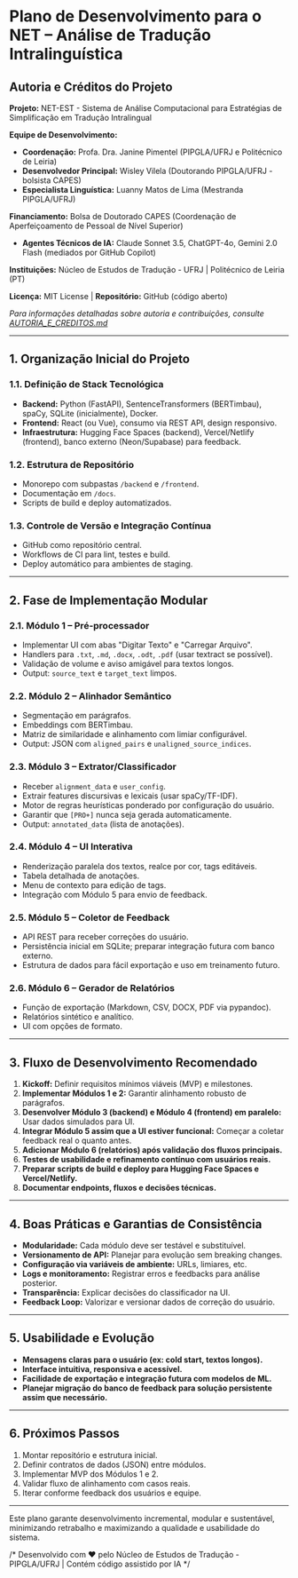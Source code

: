 # Plano de Desenvolvimento para o NET – Análise de Tradução Intralinguística

## Autoria e Créditos do Projeto

**Projeto:** NET-EST - Sistema de Análise Computacional para Estratégias de Simplificação em Tradução Intralingual

**Equipe de Desenvolvimento:**
- **Coordenação:** Profa. Dra. Janine Pimentel (PIPGLA/UFRJ e Politécnico de Leiria)
- **Desenvolvedor Principal:** Wisley Vilela (Doutorando PIPGLA/UFRJ - bolsista CAPES)
- **Especialista Linguística:** Luanny Matos de Lima (Mestranda PIPGLA/UFRJ)

**Financiamento:** Bolsa de Doutorado CAPES (Coordenação de Aperfeiçoamento de Pessoal de Nível Superior)
- **Agentes Técnicos de IA:** Claude Sonnet 3.5, ChatGPT-4o, Gemini 2.0 Flash (mediados por GitHub Copilot)

**Instituições:** Núcleo de Estudos de Tradução - UFRJ | Politécnico de Leiria (PT)

**Licença:** MIT License | **Repositório:** GitHub (código aberto)

*Para informações detalhadas sobre autoria e contribuições, consulte [AUTORIA_E_CREDITOS.md](./AUTORIA_E_CREDITOS.md)*

---

## 1. Organização Inicial do Projeto

### 1.1. Definição de Stack Tecnológica
- **Backend:** Python (FastAPI), SentenceTransformers (BERTimbau), spaCy, SQLite (inicialmente), Docker.
- **Frontend:** React (ou Vue), consumo via REST API, design responsivo.
- **Infraestrutura:** Hugging Face Spaces (backend), Vercel/Netlify (frontend), banco externo (Neon/Supabase) para feedback.

### 1.2. Estrutura de Repositório
- Monorepo com subpastas `/backend` e `/frontend`.
- Documentação em `/docs`.
- Scripts de build e deploy automatizados.

### 1.3. Controle de Versão e Integração Contínua
- GitHub como repositório central.
- Workflows de CI para lint, testes e build.
- Deploy automático para ambientes de staging.

---

## 2. Fase de Implementação Modular

### 2.1. Módulo 1 – Pré-processador
- Implementar UI com abas "Digitar Texto" e "Carregar Arquivo".
- Handlers para `.txt`, `.md`, `.docx`, `.odt`, `.pdf` (usar textract se possível).
- Validação de volume e aviso amigável para textos longos.
- Output: `source_text` e `target_text` limpos.

### 2.2. Módulo 2 – Alinhador Semântico
- Segmentação em parágrafos.
- Embeddings com BERTimbau.
- Matriz de similaridade e alinhamento com limiar configurável.
- Output: JSON com `aligned_pairs` e `unaligned_source_indices`.

### 2.3. Módulo 3 – Extrator/Classificador
- Receber `alignment_data` e `user_config`.
- Extrair features discursivas e lexicais (usar spaCy/TF-IDF).
- Motor de regras heurísticas ponderado por configuração do usuário.
- Garantir que `[PRO+]` nunca seja gerada automaticamente.
- Output: `annotated_data` (lista de anotações).

### 2.4. Módulo 4 – UI Interativa
- Renderização paralela dos textos, realce por cor, tags editáveis.
- Tabela detalhada de anotações.
- Menu de contexto para edição de tags.
- Integração com Módulo 5 para envio de feedback.

### 2.5. Módulo 5 – Coletor de Feedback
- API REST para receber correções do usuário.
- Persistência inicial em SQLite; preparar integração futura com banco externo.
- Estrutura de dados para fácil exportação e uso em treinamento futuro.

### 2.6. Módulo 6 – Gerador de Relatórios
- Função de exportação (Markdown, CSV, DOCX, PDF via pypandoc).
- Relatórios sintético e analítico.
- UI com opções de formato.

---

## 3. Fluxo de Desenvolvimento Recomendado

1. **Kickoff:** Definir requisitos mínimos viáveis (MVP) e milestones.
2. **Implementar Módulos 1 e 2:** Garantir alinhamento robusto de parágrafos.
3. **Desenvolver Módulo 3 (backend) e Módulo 4 (frontend) em paralelo:** Usar dados simulados para UI.
4. **Integrar Módulo 5 assim que a UI estiver funcional:** Começar a coletar feedback real o quanto antes.
5. **Adicionar Módulo 6 (relatórios) após validação dos fluxos principais.**
6. **Testes de usabilidade e refinamento contínuo com usuários reais.**
7. **Preparar scripts de build e deploy para Hugging Face Spaces e Vercel/Netlify.**
8. **Documentar endpoints, fluxos e decisões técnicas.**

---

## 4. Boas Práticas e Garantias de Consistência

- **Modularidade:** Cada módulo deve ser testável e substituível.
- **Versionamento de API:** Planejar para evolução sem breaking changes.
- **Configuração via variáveis de ambiente:** URLs, limiares, etc.
- **Logs e monitoramento:** Registrar erros e feedbacks para análise posterior.
- **Transparência:** Explicar decisões do classificador na UI.
- **Feedback Loop:** Valorizar e versionar dados de correção do usuário.

---

## 5. Usabilidade e Evolução

- **Mensagens claras para o usuário (ex: cold start, textos longos).**
- **Interface intuitiva, responsiva e acessível.**
- **Facilidade de exportação e integração futura com modelos de ML.**
- **Planejar migração do banco de feedback para solução persistente assim que necessário.**

---

## 6. Próximos Passos

1. Montar repositório e estrutura inicial.
2. Definir contratos de dados (JSON) entre módulos.
3. Implementar MVP dos Módulos 1 e 2.
4. Validar fluxo de alinhamento com casos reais.
5. Iterar conforme feedback dos usuários e equipe.

---

Este plano garante desenvolvimento incremental, modular e sustentável, minimizando retrabalho e maximizando a qualidade e usabilidade do sistema.

/*
Desenvolvido com ❤️ pelo Núcleo de Estudos de Tradução - PIPGLA/UFRJ | Contém código assistido por IA
*/
